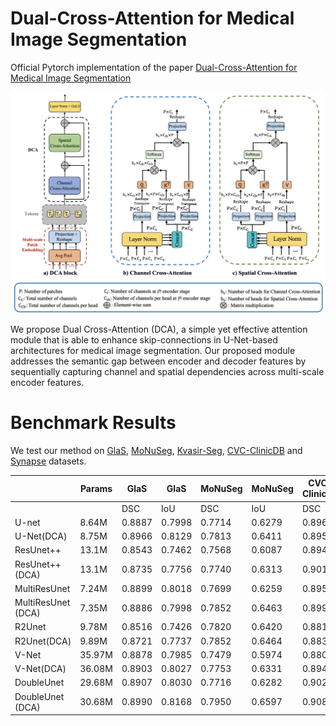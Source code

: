 # Dual-Cross-Attention for Medical Image Segmentation

Official Pytorch implementation of the paper [Dual-Cross-Attention for Medical Image Segmentation](https://arxiv.org/abs/2303.17696)


![dca](docs/dca.png)

We propose Dual Cross-Attention (DCA), a simple yet effective attention module that is able to enhance skip-connections in U-Net-based architectures for medical image segmentation. Our proposed module addresses the semantic gap between encoder and decoder features by sequentially capturing channel and spatial dependencies across multi-scale encoder features.

# Benchmark Results

We test our method on [GlaS](https://warwick.ac.uk/fac/cross_fac/tia/data/glascontest), [MoNuSeg](https://monuseg.grand-challenge.org/Data/), [Kvasir-Seg](https://datasets.simula.no/kvasir-seg/), [CVC-ClinicDB](https://www.kaggle.com/datasets/balraj98/cvcclinicdb) and [Synapse](https://www.synapse.org/#!Synapse:syn3193805/wiki/217789) datasets.

|                    | Params | GlaS   | GlaS   | MoNuSeg | MoNuSeg| CVC-ClinicDB |CVC-ClinicDB| Kvasir-Seg | Kvasir-Seg | Synapse |Synapse |
|--------------------|--------|--------|--------|---------|--------|--------------|------------|------------|------------|---------|--------|
|                    |        | DSC    | IoU    | DSC     | IoU    | DSC          | IoU        | DSC        | IoU        | DSC     | IoU    |
| U-net              | 8.64M  | 0.8887 | 0.7998 | 0.7714  | 0.6279 | 0.8963       | 0.8143     | 0.8299     | 0.7101     | 0.7855  | 0.6737 |
| U-Net(DCA)         | 8.75M  | 0.8966 | 0.8129 | 0.7813  | 0.6411 | 0.8953       | 0.8128     | 0.8403     | 0.7253     | 0.7898  | 0.6797 |
| ResUnet++          | 13.1M  | 0.8543 | 0.7462 | 0.7568  | 0.6087 | 0.8946       | 0.8114     | 0.8226     | 0.6993     | 0.7591  | 0.6461 |
| ResUnet++(DCA)     | 13.1M  | 0.8735 | 0.7756 | 0.7740  | 0.6313 | 0.9019       | 0.8232     | 0.8207     | 0.6974     | 0.7735  | 0.6643 |
| MultiResUnet       | 7.24M  | 0.8899 | 0.8018 | 0.7699  | 0.6259 | 0.8952       | 0.8135     | 0.8134     | 0.6866     | 0.7812  | 0.6730 |
| MultiResUnet (DCA) | 7.35M  | 0.8886 | 0.7998 | 0.7852  | 0.6463 | 0.8995       | 0.8191     | 0.8232     | 0.7000     | 0.7950  | 0.6865 |
| R2Unet             | 9.78M  | 0.8516 | 0.7426 | 0.7820  | 0.6420 | 0.8812       | 0.7888     | 0.8107     | 0.6828     | 0.7586  | 0.6394 |
| R2Unet(DCA)        | 9.89M  | 0.8721 | 0.7737 | 0.7852  | 0.6464 | 0.8839       | 0.7928     | 0.8219     | 0.6989     | 0.7590  | 0.6485 |
| V-Net              | 35.97M | 0.8878 | 0.7985 | 0.7479  | 0.5974 | 0.8809       | 0.7902     | 0.8079     | 0.6807     | 0.7927  | 0.6858 |
| V-Net(DCA)         | 36.08M | 0.8903 | 0.8027 | 0.7753  | 0.6331 | 0.8946       | 0.8107     | 0.8192     | 0.6953     | 0.7958  | 0.6900 |
| DoubleUnet         | 29.68M | 0.8907 | 0.8030 | 0.7716  | 0.6282 | 0.9020       | 0.8235     | 0.8440     | 0.7308     | 0.7976  | 0.6931 |
| DoubleUnet (DCA)   | 30.68M | 0.8990 | 0.8168 | 0.7950  | 0.6597 | 0.9086       | 0.8347     | 0.8516     | 0.7434     | 0.8022  | 0.6980 |


